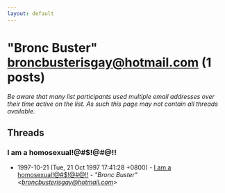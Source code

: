 ```yaml
---
layout: default
---
```


# "Bronc Buster" <broncbusterisgay@hotmail.com> (1 posts)

_Be aware that many list participants used multiple email addresses over their time active on the list. As such this page may not contain all threads available._

## Threads

### I am a homosexual!@#$!@#@!!
+ 1997-10-21 (Tue, 21 Oct 1997 17:41:28 +0800) - [I am a homosexual!@#$!@#@!!](/archive/1997/10/6f597dad3f27898b1aadfd1a1a89f9acb4180a28e3e76cebeac6e8829cf7b153) - _"Bronc Buster" \<broncbusterisgay@hotmail.com\>_

